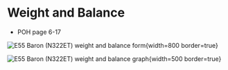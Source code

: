 # Weight and Balance

* POH page 6-17

![E55 Baron (N322ET) weight and balance form](/img/e55-baron-poh-n322et/e55-baron-poh-page-6-17-weight-and-balance-form-2.png){width=800 border=true}

![E55 Baron (N322ET) weight and balance graph](/img/e55-baron-poh-n322et/e55-baron-poh-page-6-14-weight-and-balance-graph-2.png){width=500 border=true}
